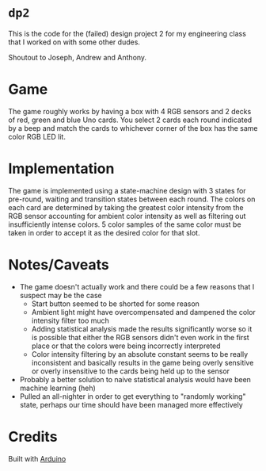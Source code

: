 # `dp2`

This is the code for the (failed) design project 2 for my
engineering class that I worked on with some other dudes.

Shoutout to Joseph, Andrew and Anthony.

# Game

The game roughly works by having a box with 4 RGB sensors
and 2 decks of red, green and blue Uno cards. You select 2
cards each round indicated by a beep and match the cards
to whichever corner of the box has the same color RGB LED
lit.

# Implementation

The game is implemented using a state-machine design with 3
states for pre-round, waiting and transition states between
each round. The colors on each card are determined by
taking the greatest color intensity from the RGB sensor
accounting for ambient color intensity as well as filtering
out insufficiently intense colors. 5 color samples of the
same color must be taken in order to accept it as the
desired color for that slot.

# Notes/Caveats

- The game doesn't actually work and there could be a
few reasons that I suspect may be the case
  - Start button seemed to be shorted for some reason
  - Ambient light might have overcompensated and dampened
  the color intensity filter too much
  - Adding statistical analysis made the results
  significantly worse so it is possible that either the RGB
  sensors didn't even work in the first place or that the
  colors were being incorrectly interpreted
  - Color intensity filtering by an absolute constant seems
  to be really inconsistent and basically results in the
  game being overly sensitive or overly insensitive to the
  cards being held up to the sensor
- Probably a better solution to naive statistical analysis
would have been machine learning (heh)
- Pulled an all-nighter in order to get everything to
"randomly working" state, perhaps our time should have been
managed more effectively

# Credits

Built with [Arduino](https://www.arduino.cc/)

